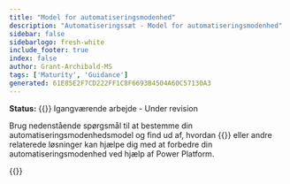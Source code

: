 ```yaml
---
title: "Model for automatiseringsmodenhed"
description: "Automatiseringssæt - Model for automatiseringsmodenhed"
sidebar: false
sidebarlogo: fresh-white
include_footer: true
index: false
author: Grant-Archibald-MS
tags: ['Maturity', 'Guidance']
generated: 61E85E2F7CD222FF1C8F6693B4504A60C57130A3
---
```


**Status:** {{<externalImage src="https://github.githubassets.com/images/icons/emoji/unicode/1f6a7.png" size="16x16" text="Construction Icon">}} Igangværende arbejde - Under revision

Brug nedenstående spørgsmål til at bestemme din automatiseringsmodenhedsmodel og find ud af, hvordan {{<product-name>}} eller andre relaterede løsninger kan hjælpe dig med at forbedre din automatiseringsmodenhed ved hjælp af Power Platform.

{{<questions name="/content/da/automation-maturity-model.json" completed="" showNavigationButtons="false" locale="da">}}
